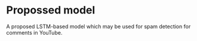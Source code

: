 # Propossed model
A proposed LSTM-based model which may be used for spam detection for comments in YouTube.
